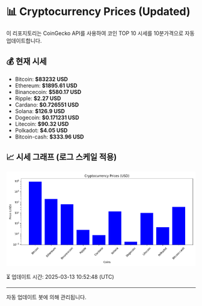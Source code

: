 
# 📊 Cryptocurrency Prices (Updated)

이 리포지토리는 CoinGecko API를 사용하여 코인 TOP 10 시세를 10분가격으로 자동 업데이트합니다.

## 💰 현재 시세
- Bitcoin: **$83232 USD**
- Ethereum: **$1895.61 USD**
- Binancecoin: **$580.17 USD**
- Ripple: **$2.27 USD**
- Cardano: **$0.726551 USD**
- Solana: **$126.9 USD**
- Dogecoin: **$0.171231 USD**
- Litecoin: **$90.32 USD**
- Polkadot: **$4.05 USD**
- Bitcoin-cash: **$333.96 USD**

## 📈 시세 그래프 (로그 스케일 적용)
![Crypto Prices](crypto_prices.png)

⏳ 업데이트 시간: 2025-03-13 10:52:48 (UTC)

---
자동 업데이트 봇에 의해 관리됩니다.
